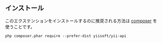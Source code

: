 インストール
------------

このエクステンションをインストールするのに推奨される方法は [composer](http://getcomposer.org/download/) を使うことです。

```
php composer.phar require --prefer-dist yiisoft/yii-api
```
